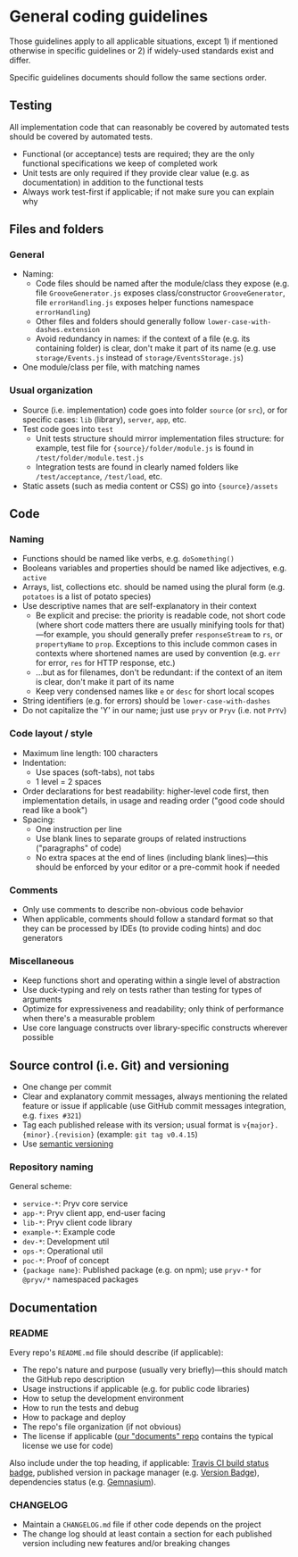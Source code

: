 # General coding guidelines

Those guidelines apply to all applicable situations, except 1) if mentioned otherwise in specific guidelines or 2) if widely-used standards exist and differ.

Specific guidelines documents should follow the same sections order.


## Testing

All implementation code that can reasonably be covered by automated tests should be covered by automated tests.

- Functional (or acceptance) tests are required; they are the only functional specifications we keep of completed work
- Unit tests are only required if they provide clear value (e.g. as documentation) in addition to the functional tests
- Always work test-first if applicable; if not make sure you can explain why


## Files and folders

### General

- Naming:
	- Code files should be named after the module/class they expose (e.g. file `GrooveGenerator.js` exposes class/constructor `GrooveGenerator`, file `errorHandling.js` exposes helper functions namespace `errorHandling`)
	- Other files and folders should generally follow `lower-case-with-dashes.extension`
	- Avoid redundancy in names: if the context of a file (e.g. its containing folder) is clear, don't make it part of its name (e.g. use `storage/Events.js` instead of `storage/EventsStorage.js`)
- One module/class per file, with matching names

### Usual organization

- Source (i.e. implementation) code goes into folder `source` (or `src`), or for specific cases: `lib` (library), `server`, `app`, etc.
- Test code goes into `test`
	- Unit tests structure should mirror implementation files structure: for example, test file for `{source}/folder/module.js` is found in `/test/folder/module.test.js`
	- Integration tests are found in clearly named folders like `/test/acceptance`, `/test/load`, etc.
- Static assets (such as media content or CSS) go into `{source}/assets`


## Code

### Naming

- Functions should be named like verbs, e.g. `doSomething()`
- Booleans variables and properties should be named like adjectives, e.g. `active`
- Arrays, list, collections etc. should be named using the plural form (e.g. `potatoes` is a list of potato species)
- Use descriptive names that are self-explanatory in their context
	- Be explicit and precise: the priority is readable code, not short code (where short code matters there are usually minifying tools for that)—for example, you should generally prefer `responseStream` to `rs`, or `propertyName` to `prop`. Exceptions to this include common cases in contexts where shortened names are used by convention (e.g. `err` for error, `res` for HTTP response, etc.)
	- ...but as for filenames, don't be redundant: if the context of an item is clear, don't make it part of its name
	- Keep very condensed names like `e` or `desc` for short local scopes
- String identifiers (e.g. for errors) should be `lower-case-with-dashes`
- Do not capitalize the 'Y' in our name; just use `pryv` or `Pryv` (i.e. not `PrYv`)

### Code layout / style

- Maximum line length: 100 characters
- Indentation:
	- Use spaces (soft-tabs), not tabs
	- 1 level = 2 spaces
- Order declarations for best readability: higher-level code first, then implementation details, in usage and reading order ("good code should read like a book")
- Spacing:
	- One instruction per line
	- Use blank lines to separate groups of related instructions ("paragraphs" of code)
	- No extra spaces at the end of lines (including blank lines)—this should be enforced by your editor or a pre-commit hook if needed

### Comments

- Only use comments to describe non-obvious code behavior
- When applicable, comments should follow a standard format so that they can be processed by IDEs (to provide coding hints) and doc generators

### Miscellaneous

- Keep functions short and operating within a single level of abstraction
- Use duck-typing and rely on tests rather than testing for types of arguments
- Optimize for expressiveness and readability; only think of performance when there's a measurable problem
- Use core language constructs over library-specific constructs wherever possible


## Source control (i.e. Git) and versioning

- One change per commit
- Clear and explanatory commit messages, always mentioning the related feature or issue  if applicable (use GitHub commit messages integration, e.g. `fixes #321`)
- Tag each published release with its version; usual format is `v{major}.{minor}.{revision}` (example: `git tag v0.4.15`)
- Use [semantic versioning](http://semver.org/)

### Repository naming

General scheme:
- `service-*`: Pryv core service
- `app-*`: Pryv client app, end-user facing
- `lib-*`: Pryv client code library
- `example-*`: Example code
- `dev-*`: Development util
- `ops-*`: Operational util
- `poc-*`: Proof of concept
- `{package name}`: Published package (e.g. on npm); use `pryv-*` for `@pryv/*` namespaced packages


## Documentation

### README

Every repo's `README.md` file should describe (if applicable):

- The repo's nature and purpose (usually very briefly)—this should match the GitHub repo description
- Usage instructions if applicable (e.g. for public code libraries)
- How to setup the development environment
- How to run the tests and debug
- How to package and deploy
- The repo's file organization (if not obvious)
- The license if applicable ([our "documents" repo](https://github.com/pryv/documents) contains the typical license we use for code)

Also include under the top heading, if applicable: [Travis CI build status badge](http://about.travis-ci.org/docs/user/status-images/), published version in package manager (e.g. [Version Badge](http://badge.fury.io)), dependencies status (e.g. [Gemnasium](https://gemnasium.com)).

### CHANGELOG

- Maintain a `CHANGELOG.md` file if other code depends on the project
- The change log should at least contain a section for each published version including new features and/or breaking changes
